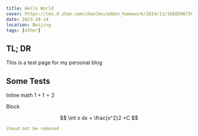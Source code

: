 ```yaml
title: Hello World
cover: https://lms.d.zhan.com/zhanlms/addon_homework/2024/11/1688396730b4a059ec3/kvblurred.webp
date: 2023-10-14
location: Beijing
tags: [other]
```

## TL; DR

This is a test page for my personal blog

## Some Tests

Inline math $1+1=2$

Block

$$
\int x dx = \frac{x^2}2 +C
$$

```yaml
shoud not be removed
```
